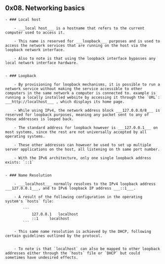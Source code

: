 ## 0x08. Networking basics 

	- ### Local host

		- ___local host___ is a hostname that refers to the current computer used to access it.

		- This name is reserved for ___loopback___ purposes and is used to access the network services that are running on the host via the loopback network interface.

		- Also to note is that using the loopback interface bypasses any local network interface hardware.


	- ### Loopback

		- By provisioning for loopback mechanisms, it is possible to run a network service without making the service accessible to other computers in the same network a computer is connected to. example is running a locally installed website by accessing it through the `URL`: ___http://localhost___ , which displays its home page.

		- While using IPv4, the network address block ___127.0.0.0/8___ is reserved for loopback purposes, meaning any packet sent to any of those addresses is looped back.

		- The standard address for loopback however is ___127.0.0.1___ on most systems, since the rest are not universally accepted by all operating systems.

		- These other addresses can however be used to set up multiple server applications on the host, all listening on th same port number.

		- With the IPv6 architecture, only one single loopback address exists: `::1`


	- ### Name Resolution

		- ___localhost___ normally resolves to the IPv4 loopback address ___127.0.0.1___, and to IPv6 loopback IP address ___::1___.

		- A result of the following configuration in the operating system's `hosts` file:

			```
				127.0.0.1	localhost
				::1		localhost
			```

		- This same name resolution is achieved by the DHCP, following certain guidelines outlined by the protocol.


		- To note is that `localhost` can also be mapped to other loopback addresses either through the `hosts` file or `DHCP` but could sometimes have undesired effects.

